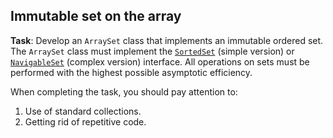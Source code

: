 ## Immutable set on the array

**Task**: Develop an ``ArraySet`` class that implements an immutable ordered set.  
The ``ArraySet`` class must implement the [``SortedSet``](https://docs.oracle.com/en/java/javase/11/docs/api/java.base/java/util/SortedSet.html) (simple version) or
 [``NavigableSet``](https://docs.oracle.com/en/java/javase/11/docs/api/java.base/java/util/NavigableSet.html) (complex version) interface.
All operations on sets must be performed with the highest possible asymptotic efficiency.  

When completing the task, you should pay attention to:

1. Use of standard collections.
2. Getting rid of repetitive code.
